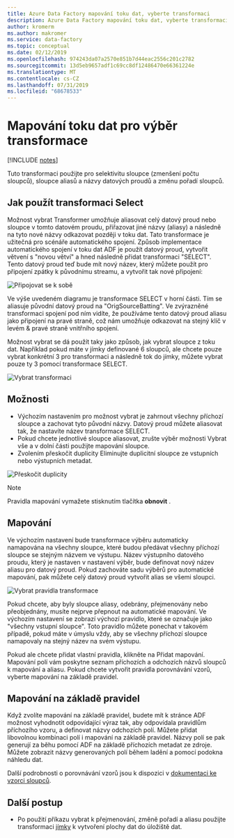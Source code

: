 ```yaml
---
title: Azure Data Factory mapování toku dat, vyberte transformaci
description: Azure Data Factory mapování toku dat, vyberte transformaci
author: kromerm
ms.author: makromer
ms.service: data-factory
ms.topic: conceptual
ms.date: 02/12/2019
ms.openlocfilehash: 974243da07a2570e851b7d44eac2556c201c2782
ms.sourcegitcommit: 13d5eb9657adf1c69cc8df12486470e66361224e
ms.translationtype: MT
ms.contentlocale: cs-CZ
ms.lasthandoff: 07/31/2019
ms.locfileid: "68678533"
---
```

# <a name="mapping-data-flow-select-transformation"></a>Mapování toku dat pro výběr transformace
[!INCLUDE [notes](../../includes/data-factory-data-flow-preview.md)]

Tuto transformaci použijte pro selektivitu sloupce (zmenšení počtu sloupců), sloupce aliasů a názvy datových proudů a změnu pořadí sloupců.

## <a name="how-to-use-select-transformation"></a>Jak použít transformaci Select
Možnost vybrat Transformer umožňuje aliasovat celý datový proud nebo sloupce v tomto datovém proudu, přiřazovat jiné názvy (aliasy) a následně na tyto nové názvy odkazovat později v toku dat. Tato transformace je užitečná pro scénáře automatického spojení. Způsob implementace automatického spojení v toku dat ADF je použít datový proud, vytvořit větvení s "novou větví" a hned následně přidat transformaci "SELECT". Tento datový proud teď bude mít nový název, který můžete použít pro připojení zpátky k původnímu streamu, a vytvořit tak nové připojení:

![Připojovat se k sobě](media/data-flow/selfjoin.png "Připojovat se k sobě")

Ve výše uvedeném diagramu je transformace SELECT v horní části. Tím se aliasuje původní datový proud na "OrigSourceBatting". Ve zvýrazněné transformaci spojení pod ním vidíte, že používáme tento datový proud aliasu jako připojení na pravé straně, což nám umožňuje odkazovat na stejný klíč v levém & pravé straně vnitřního spojení.

Možnost vybrat se dá použít taky jako způsob, jak vybrat sloupce z toku dat. Například pokud máte v jímky definované 6 sloupců, ale chcete pouze vybrat konkrétní 3 pro transformaci a následně tok do jímky, můžete vybrat pouze ty 3 pomocí transformace SELECT.

![Vybrat transformaci](media/data-flow/newselect1.png "Vybrat alias")

## <a name="options"></a>Možnosti
* Výchozím nastavením pro možnost vybrat je zahrnout všechny příchozí sloupce a zachovat tyto původní názvy. Datový proud můžete aliasovat tak, že nastavíte název transformace SELECT.
* Pokud chcete jednotlivé sloupce aliasovat, zrušte výběr možnosti Vybrat vše a v dolní části použijte mapování sloupce.
* Zvolením přeskočit duplicity Eliminujte duplicitní sloupce ze vstupních nebo výstupních metadat.

![Přeskočit duplicity](media/data-flow/select-skip-dup.png "Přeskočit duplicity")

> [!NOTE]
> Pravidla mapování vymažete stisknutím tlačítka **obnovit** .

## <a name="mapping"></a>Mapování
Ve výchozím nastavení bude transformace výběru automaticky namapována na všechny sloupce, které budou předávat všechny příchozí sloupce se stejným názvem ve výstupu. Název výstupního datového proudu, který je nastaven v nastavení výběr, bude definovat nový název aliasu pro datový proud. Pokud zachováte sadu výběrů pro automatické mapování, pak můžete celý datový proud vytvořit alias se všemi sloupci.

![Vybrat pravidla transformace](media/data-flow/rule2.png "Mapování na základě pravidel")

Pokud chcete, aby byly sloupce aliasy, odebrány, přejmenovány nebo přeobjednány, musíte nejprve přepnout na automatické mapování. Ve výchozím nastavení se zobrazí výchozí pravidlo, které se označuje jako "všechny vstupní sloupce". Toto pravidlo můžete ponechat v takovém případě, pokud máte v úmyslu vždy, aby se všechny příchozí sloupce namapovaly na stejný název na svém výstupu.

Pokud ale chcete přidat vlastní pravidla, klikněte na Přidat mapování. Mapování polí vám poskytne seznam příchozích a odchozích názvů sloupců k mapování a aliasu. Pokud chcete vytvořit pravidla porovnávání vzorů, vyberte mapování na základě pravidel.

## <a name="rule-based-mapping"></a>Mapování na základě pravidel
Když zvolíte mapování na základě pravidel, budete mít k stránce ADF možnost vyhodnotit odpovídající výraz tak, aby odpovídala pravidlům příchozího vzoru, a definovat názvy odchozích polí. Můžete přidat libovolnou kombinaci polí i mapování na základě pravidel. Názvy polí se pak generují za běhu pomocí ADF na základě příchozích metadat ze zdroje. Můžete zobrazit názvy generovaných polí během ladění a pomocí podokna náhledu dat.

Další podrobnosti o porovnávání vzorů jsou k dispozici v [dokumentaci ke vzorci sloupců](concepts-data-flow-column-pattern.md).

## <a name="next-steps"></a>Další postup
* Po použití příkazu vybrat k přejmenování, změně pořadí a aliasu použijte transformaci [jímky](data-flow-sink.md) k vytvoření plochy dat do úložiště dat.
